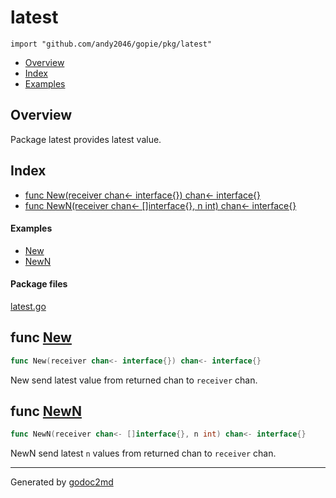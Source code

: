 

# latest
`import "github.com/andy2046/gopie/pkg/latest"`

* [Overview](#pkg-overview)
* [Index](#pkg-index)
* [Examples](#pkg-examples)

## <a name="pkg-overview">Overview</a>
Package latest provides latest value.




## <a name="pkg-index">Index</a>
* [func New(receiver chan&lt;- interface{}) chan&lt;- interface{}](#New)
* [func NewN(receiver chan&lt;- []interface{}, n int) chan&lt;- interface{}](#NewN)

#### <a name="pkg-examples">Examples</a>
* [New](#example_New)
* [NewN](#example_NewN)

#### <a name="pkg-files">Package files</a>
[latest.go](/src/github.com/andy2046/gopie/pkg/latest/latest.go) 





## <a name="New">func</a> [New](/src/target/latest.go?s=121:177#L5)
``` go
func New(receiver chan<- interface{}) chan<- interface{}
```
New send latest value from returned chan to `receiver` chan.



## <a name="NewN">func</a> [NewN](/src/target/latest.go?s=586:652#L34)
``` go
func NewN(receiver chan<- []interface{}, n int) chan<- interface{}
```
NewN send latest `n` values from returned chan to `receiver` chan.








- - -
Generated by [godoc2md](http://godoc.org/github.com/davecheney/godoc2md)
